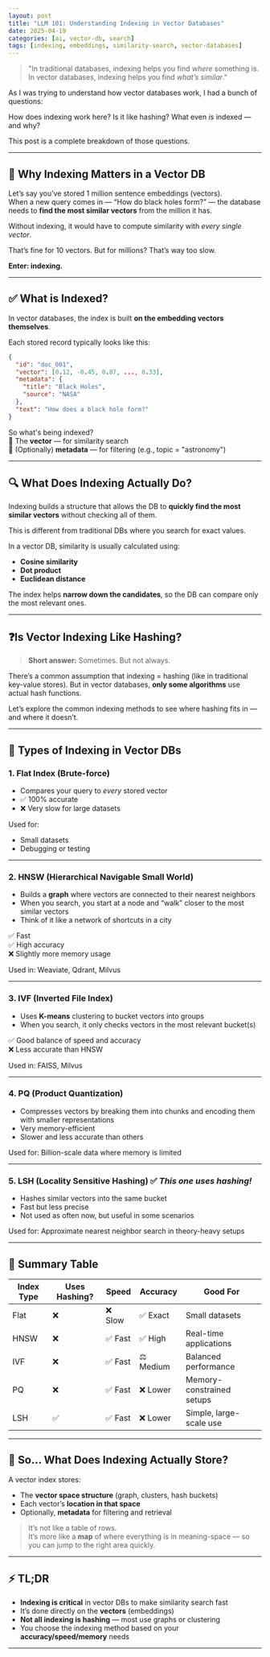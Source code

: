 ```yaml
---
layout: post
title: "LLM 101: Understanding Indexing in Vector Databases"
date: 2025-04-19
categories: [ai, vector-db, search]
tags: [indexing, embeddings, similarity-search, vector-databases]
---
```


> "In traditional databases, indexing helps you find *where* something is. In vector databases, indexing helps you find *what’s similar*."

As I was trying to understand how vector databases work, I had a bunch of questions:  

How does indexing work here? Is it like hashing? What even *is* indexed — and why?

This post is a complete breakdown of those questions.

---

## 🧠 Why Indexing Matters in a Vector DB

Let’s say you’ve stored 1 million sentence embeddings (vectors).  
When a new query comes in — “How do black holes form?” — the database needs to **find the most similar vectors** from the million it has.

Without indexing, it would have to compute similarity with *every single vector*.

That’s fine for 10 vectors. But for millions? That’s way too slow.

**Enter: indexing.**

---

## ✅ What is Indexed?

In vector databases, the index is built **on the embedding vectors themselves**.

Each stored record typically looks like this:

```json
{
  "id": "doc_001",
  "vector": [0.12, -0.45, 0.87, ..., 0.33],
  "metadata": {
    "title": "Black Holes",
    "source": "NASA"
  },
  "text": "How does a black hole form?"
}
```

So what's being indexed?  
🔹 The **vector** — for similarity search  
🔹 (Optionally) **metadata** — for filtering (e.g., topic = "astronomy")

---

## 🔍 What Does Indexing Actually Do?

Indexing builds a structure that allows the DB to **quickly find the most similar vectors** without checking all of them.

This is different from traditional DBs where you search for exact values.

In a vector DB, similarity is usually calculated using:
- **Cosine similarity**
- **Dot product**
- **Euclidean distance**

The index helps **narrow down the candidates**, so the DB can compare only the most relevant ones.

---

## ❓Is Vector Indexing Like Hashing?

> **Short answer:** Sometimes. But not always.

There’s a common assumption that indexing = hashing (like in traditional key-value stores). But in vector databases, **only some algorithms** use actual hash functions.

Let’s explore the common indexing methods to see where hashing fits in — and where it doesn’t.

---

## 🔧 Types of Indexing in Vector DBs

### 1. **Flat Index (Brute-force)**

- Compares your query to *every* stored vector
- ✅ 100% accurate  
- ❌ Very slow for large datasets

Used for:
- Small datasets
- Debugging or testing

---

### 2. **HNSW (Hierarchical Navigable Small World)**

- Builds a **graph** where vectors are connected to their nearest neighbors
- When you search, you start at a node and “walk” closer to the most similar vectors
- Think of it like a network of shortcuts in a city

✅ Fast  
✅ High accuracy  
❌ Slightly more memory usage

Used in: Weaviate, Qdrant, Milvus

---

### 3. **IVF (Inverted File Index)**

- Uses **K-means** clustering to bucket vectors into groups
- When you search, it only checks vectors in the most relevant bucket(s)

✅ Good balance of speed and accuracy  
❌ Less accurate than HNSW

Used in: FAISS, Milvus

---

### 4. **PQ (Product Quantization)**

- Compresses vectors by breaking them into chunks and encoding them with smaller representations
- Very memory-efficient  
- Slower and less accurate than others

Used for: Billion-scale data where memory is limited

---

### 5. **LSH (Locality Sensitive Hashing)** ✅ *This one uses hashing!*

- Hashes similar vectors into the same bucket
- Fast but less precise
- Not used as often now, but useful in some scenarios

Used for: Approximate nearest neighbor search in theory-heavy setups

---

## 📌 Summary Table

| Index Type | Uses Hashing? | Speed     | Accuracy  | Good For                |
|------------|----------------|-----------|-----------|--------------------------|
| Flat       | ❌              | ❌ Slow   | ✅ Exact  | Small datasets           |
| HNSW       | ❌              | ✅ Fast   | ✅ High   | Real-time applications   |
| IVF        | ❌              | ✅ Fast   | ⚖️ Medium | Balanced performance     |
| PQ         | ❌              | ✅ Fast   | ❌ Lower  | Memory-constrained setups|
| LSH        | ✅              | ✅ Fast   | ❌ Lower  | Simple, large-scale use  |

---

## 🧠 So... What Does Indexing Actually Store?

A vector index stores:

- The **vector space structure** (graph, clusters, hash buckets)
- Each vector’s **location in that space**
- Optionally, **metadata** for filtering and retrieval

> It’s not like a table of rows.  
> It’s more like a **map** of where everything is in meaning-space — so you can jump to the right area quickly.

---

## ⚡ TL;DR

- **Indexing is critical** in vector DBs to make similarity search fast
- It’s done directly on the **vectors** (embeddings)
- **Not all indexing is hashing** — most use graphs or clustering
- You choose the indexing method based on your **accuracy/speed/memory** needs

---